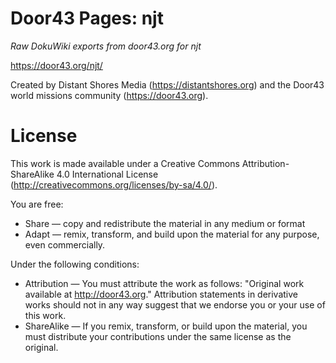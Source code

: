 
Door43 Pages: njt
==========

*Raw DokuWiki exports from door43.org for njt*

https://door43.org/njt/

Created by Distant Shores Media (https://distantshores.org) and the Door43 world missions community (https://door43.org).


License
==========

This work is made available under a Creative Commons Attribution-ShareAlike 4.0 International License (http://creativecommons.org/licenses/by-sa/4.0/).

You are free:

* Share — copy and redistribute the material in any medium or format
* Adapt — remix, transform, and build upon the material for any purpose, even commercially.

Under the following conditions:

* Attribution — You must attribute the work as follows: "Original work available at http://door43.org." Attribution statements in derivative works should not in any way suggest that we endorse you or your use of this work.
* ShareAlike — If you remix, transform, or build upon the material, you must distribute your contributions under the same license as the original.
